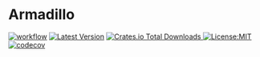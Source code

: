 # Armadillo

[![workflow](https://github.com/einstein8612/armadillo/actions/workflows/rust.yml/badge.svg)](https://github.com/einstein8612/armadillo/actions/workflows/rust.yml)
[![Latest Version](https://img.shields.io/crates/v/armadillo.svg)](https://crates.io/crates/armadillo)
[![Crates.io Total Downloads](https://img.shields.io/crates/d/armadillo)
](https://crates.io/crates/armadillo)
[![License:MIT](https://img.shields.io/badge/License-MIT-yellow.svg)](https://opensource.org/licenses/MIT)
[![codecov](https://codecov.io/github/einstein8612/armadillo/graph/badge.svg?token=N7KD0MV892)](https://codecov.io/github/einstein8612/armadillo)